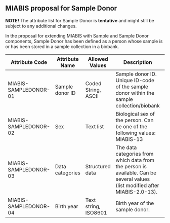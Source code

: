 ## MIABIS proposal for Sample Donor

**NOTE!** The attribute list for Sample Donor is **tentative** and might still be subject to any additional changes.

In the proposal for extending MIABIS with Sample and Sample Donor components, Sample Donor has been defined as  a person whose sample is or has been stored in a sample collection in a biobank.

| Attribute Code| Attribute Name| Allowed Values| Description| Constraints|
|---|---|---|---|---|
| MIABIS-SAMPLEDONOR-01| Sample donor ID| Coded String, ASCII| Sample donor ID. Unique ID-code of the sample donor within the sample collection/biobank| Pseudonymized, alphanumeric|
| MIABIS-SAMPLEDONOR-02| Sex| Text list| Biological sex of the person. Can be one of the following values: MIABIS-13| |
| MIABIS-SAMPLEDONOR-03| Data categories| Structured data| The data categories from which data from the person is available. Can be several values (list modified after MIABIS-2.0-13).| |
| MIABIS-SAMPLEDONOR-04| Birth year| Text string, ISO8601| Birth year of the sample donor.| |
